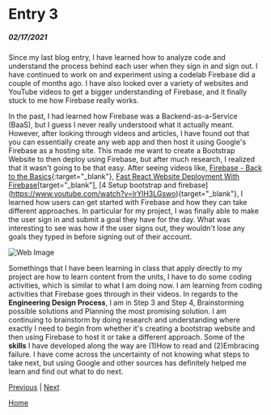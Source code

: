 # Entry 3
##### 02/17/2021

Since my last blog entry, I have learned how to analyze code and understand the process behind each user when they sign in and sign out. I have continued to work on and experiment using a codelab Firebase did a couple of months ago. I have also looked over a variety of websites and YouTube videos to get a bigger understanding of Firebase, and it finally stuck to me how Firebase really works.

In the past, I had learned how Firebase was a Backend-as-a-Service (BaaS), but I guess I never really understood what it actually meant. However, after looking through videos and articles, I have found out that you can essentially create any web app and then host it using Google's Firebase as a hosting site. This made me want to create a Bootstrap Website to then deploy using Firebase, but after much research, I realized that it wasn't going to be that easy. After seeing videos like, [Firebase - Back to the Basics](https://www.youtube.com/watch?v=q5J5ho7YUhA){:target="_blank"}, [Fast React Website Deployment With Firebase](https://www.youtube.com/watch?v=IDHfvpsYShs)[target="_blank"], [4 Setup bootstrap and firebase] (https://www.youtube.com/watch?v=lrYlH3LGswo){target="_blank"},  I learned how users can get started with Firebase and how they can take different approaches. In particular for my project, I was finally able to make the user sign in and submit a goal they have for the day. What was interesting to see was how if the user signs out, they wouldn't lose any goals they typed in before signing out of their account.

![Web Image](https://gm1.ggpht.com/XofM10-23gmuxsml4eQzzShrms6oSf53v1KSKUOTKk5elMchhRiSecEXXoH5XFfDRnMKG2bu-EVg8ARVoSCQ_8XV4j6RUmRZmu0MOXSxeMunVcwwNQD1mOzSP796vgqQ3Ue4on-X74-6oSy-DNYFgvTxLgJhzuEZmBWvTod-047XpcqNdBnfEMBWgBHKfOb15aVdr4oq37T_HsqtesmTTFyFwMAqvyBE-fjcmTM0EvIt11HwjbBV2vsWbSpHe7Y7UM82UmMHu-ouVVvjZbCYSOanzwli94KMzuDlyUboTDb8QvNQn7HnNltMiQr5Y3Xf7u00Ou9SqlTPgnY5ajJjmCXQNDHYi8YlNEgFUW5mWDWf8TDJL-6INDfLrMh1LHinDNpBaN12GvzVQJwqD9Won-VI6ETUyLUBp89Mxf0tKH5nJho1uX7KN5RVfK1pZlPIRlrYzYHL8JM9bOzJbzeVqs6FXV-majKHzUmmvfkClrVYpvdLML8R8o85-o6CnF_UEWZLWRK3a1gp57avR_uRyv8ZFUftw4vCnJT5dXnk1SStdjmWNEyeMHzPP-nY4RqGp8Oc4sAtrhVFGMB1ID5m0JJbULgDe-bO6NgzjHQGmA9rXe77PdblgsjzqZ8BxX9YKtd7URWSqMORUFBxQM8lzFR6IqP_yn6tieGQG6oa2bisqyP-1tGC_MSXFfi_26LAdYKLCSV3KRgs2DU9ilQFbaIBYY3YFgDrkByIccZufbQ5xiX9YdvH2wPGko5SlVasXA1H=s0-l75-ft-l75-ft)

Somethings that I have been learning in class that apply directly to my project are how to learn content from the units, I have to do some coding activities, which is similar to what I am doing now. I am learning from coding activities that Firebase goes through in their videos. In regards to the **Engineering Design Process**, I am in Step 3 and Step 4, Brainstorming possible solutions and
Planning the most promising solution. I am continuing to brainstorm by doing research and understanding where exactly I need to begin from whether it's creating a bootstrap website and then using Firebase to host it or take a different approach. Some of the **skills** I have developed along the way are (1)How to read and (2)Embracing failure. I have come across the uncertainty of not knowing what steps to take next, but using Google and other sources has definitely helped me learn and find out what to do next.

[Previous](entry02.md) | [Next](entry04.md)

[Home](../README.md)
